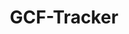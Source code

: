# <h1 align="center">GCF-Tracker</h1>
<p align= "center"
 Which helps to track The Progress of Students
</p>
